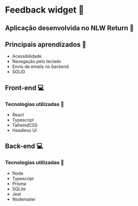 # Feedback widget 🔧
## Aplicação desenvolvida no NLW Return 🚀

## Principais aprendizados 📝
- Acessibilidade
- Navegação pelo teclado
- Envio de emails no backend
- SOLID

## Front-end 💻
### Tecnologias utilizadas 🔨
- React
- Typescript
- TailwindCSS
- Headless UI

## Back-end 💻
### Tecnologias utilizadas 🔨
- Node
- Typescript
- Prisma
- SQLite
- Jest
- Nodemailer



